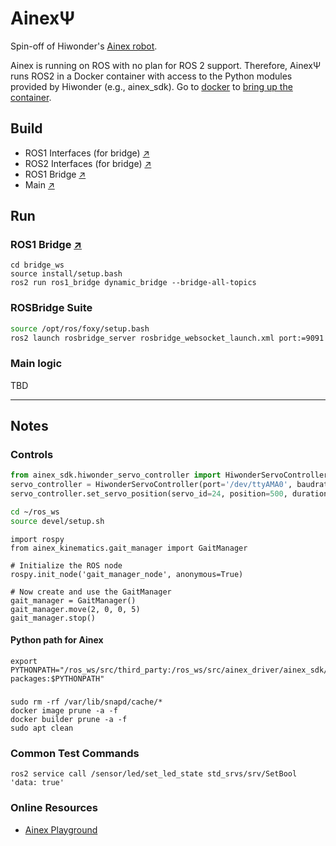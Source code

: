 # AinexΨ

Spin-off of Hiwonder's [Ainex robot](https://www.hiwonder.com/products/ainex?variant=40257678180439&srsltid=AfmBOorHA9Kg-UunToEiFhaJ8Xiszz0VOP-isCvqnjyyccLVizuPH7n6). 

Ainex is running on ROS with no plan for ROS 2 support. Therefore, AinexΨ runs ROS2 in a Docker container with access to the Python modules provided by Hiwonder (e.g., ainex_sdk). Go to [docker](./docker) to [bring up the container](./docker/README.md).

## Build  
* ROS1 Interfaces (for bridge) [↗](./ros1_interfaces_ws)
* ROS2 Interfaces (for bridge) [↗](./ros2_interfaces_ws)
* ROS1 Bridge [↗](./bridge_ws)
* Main [↗]()

## Run

### ROS1 Bridge [↗](./bridge_ws)
```
cd bridge_ws
source install/setup.bash 
ros2 run ros1_bridge dynamic_bridge --bridge-all-topics
```

### ROSBridge Suite
```bash
source /opt/ros/foxy/setup.bash
ros2 launch rosbridge_server rosbridge_websocket_launch.xml port:=9091
```

### Main logic 

TBD

----

## Notes

### Controls
```python
from ainex_sdk.hiwonder_servo_controller import HiwonderServoController
servo_controller = HiwonderServoController(port='/dev/ttyAMA0', baudrate=115200)
servo_controller.set_servo_position(servo_id=24, position=500, duration=1000)
```

```bash
cd ~/ros_ws
source devel/setup.sh
```

```
import rospy
from ainex_kinematics.gait_manager import GaitManager

# Initialize the ROS node
rospy.init_node('gait_manager_node', anonymous=True)

# Now create and use the GaitManager
gait_manager = GaitManager()
gait_manager.move(2, 0, 0, 5)
gait_manager.stop()
```

#### Python path for Ainex
```
export PYTHONPATH="/ros_ws/src/third_party:/ros_ws/src/ainex_driver/ainex_sdk/src:/home/ubuntu/ros_ws/devel/lib/python3/dist-packages:$PYTHONPATH"
```

### 
```
sudo rm -rf /var/lib/snapd/cache/*
docker image prune -a -f
docker builder prune -a -f
sudo apt clean
```

### Common Test Commands
```
ros2 service call /sensor/led/set_led_state std_srvs/srv/SetBool 'data: true'
```

### Online Resources

* [Ainex Playground](https://github.com/patdeg/ainex_playground/blob/main/ainex_sdk_v2.md)
